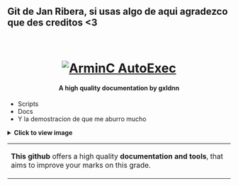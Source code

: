 ## Git de Jan Ribera, si usas algo de aqui agradezco que des creditos <3

<h1 align="center">
  <br>
  <a href="https://github.com/gxldnn/edt/archive/master.zip"><img src="https://media-assets.grailed.com/prd/detail-page/e8e6023691be46a788512e57c24db2df" alt="ArminC AutoExec"></a>
</h1>

<h4 align="center">A high quality documentation by gxldnn</h4>

- Scripts
- Docs
- Y la demostracion de que me aburro mucho

<details>
<summary><b>Click to view image</b></summary>

![Crema de mani](https://i.imgur.com/0QKSNkp.jpeg)

</details>

<table>
<tr>
<td>

**This github** offers a high quality **documentation and tools**, that aims to improve your marks on this grade.

</td>
</tr>
</table>

